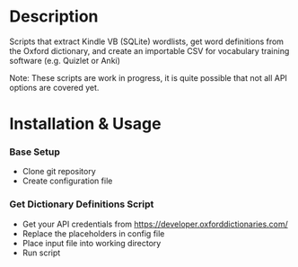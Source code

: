 # Description

Scripts that extract Kindle VB (SQLite) wordlists, get word definitions from the Oxford dictionary, and create an importable CSV for vocabulary training software (e.g. Quizlet or Anki)

Note: These scripts are work in progress, it is quite possible that not all API options are covered yet.

# Installation & Usage 

### Base Setup

- Clone git repository
- Create configuration file

### Get Dictionary Definitions Script

- Get your API credentials from https://developer.oxforddictionaries.com/
- Replace the placeholders in config file
- Place input file into working directory
- Run script

